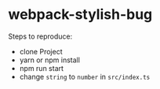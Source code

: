 # webpack-stylish-bug

Steps to reproduce:

* clone Project
* yarn or npm install
* npm run start
* change `string` to `number` in `src/index.ts`
